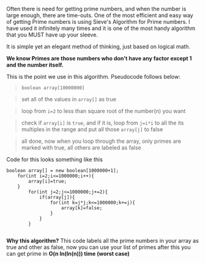 Often there is need for getting prime numbers, and when the number is large enough, there are time-outs.
One of the most efficient and easy way of getting Prime numbers is using Sieve's Algorithm for Prime numbers.
I have used it infinitely many times and it is one of the most handy algorithm that you MUST have up your sleeve.

It is simple yet an elegant method of thinking, just based on logical math. 

**We know Primes are those numbers who don't have any factor except 1 and the number itself.** 

This is the point we use in this algorithm. Pseudocode follows below:

>`boolean array[10000000]`

>set all of the values in `array[]` as true

>loop from `i=2` to less than square root of the number(n) you want

>check if `array[i]` is `true`, and if it is, loop from `j=i*i` to all the its multiples in the range and put all those `array[j]` to false

>all done, now when you loop through the array, only primes are marked with true, all others are labeled as false

Code for this looks something like this

```
boolean array[] = new boolean[1000000+1];
    for(int i=2;i<=1000000;i++){
        array[i]=true;
    }
        for(int j=2;j<=1000000;j+=2){
            if(array[j]){
                for(int k=j*j;k<=1000000;k+=j){
                    array[k]=false;
                }
            }
        }
        
```        

**Why this algorithm?**
This code labels all the prime numbers in your array as true and other as false, now you can use your list of primes after this you can get prime in **O(n ln(ln(n))) time (worst case)**
